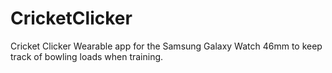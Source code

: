 # CricketClicker
Cricket Clicker Wearable app for the Samsung Galaxy Watch 46mm to keep track of bowling loads when training.

